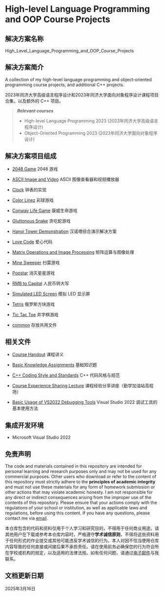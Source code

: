 # High-level Language Programming and OOP Course Projects

## 解决方案名称

High_Level_Language_Programming_and_OOP_Course_Projects

## 解决方案简介

A collection of my high-level language programming and object-oriented programming course projects, and additional C++ projects.

2023年同济大学高级语言程序设计和2023年同济大学面向对象程序设计课程项目合集，以及额外的 C++ 项目。

> ***Relevant courses***
> * High-level Language Programming 2023 (2023年同济大学高级语言程序设计)
> * Object-Oriented Programming 2023 (2023年同济大学面向对象程序设计)

## 解决方案项目组成

* [2048 Game](2048_Game)
2048 游戏

* [ASCII Image and Video](ASCII_Image_and_Video)
ASCII 图像查看器和视频播放器

* [Clock](Clock)
钟表的实现

* [Color Linez](Color_Linez)
彩球游戏

* [Conway Life Game](Conway_Life_Game)
康威生命游戏

* [Gluttonous Snake](Gluttonous_Snake)
贪吃蛇游戏

* [Hanoi Tower Demonstration](Hanoi_Tower_Demonstration)
汉诺塔综合演示解决方案

* [Love Code](Love_Code)
爱心代码

* [Matrix Operations and Image Processing](Matrix_Operations_and_Image_Processing)
矩阵运算与图像处理

* [Mine Sweeper](Mine_Sweeper)
扫雷游戏

* [Popstar](Popstar)
消灭星星游戏

* [RMB to Capital](RMB_to_Capital)
人民币转大写

* [Simulated LED Screen](Simulated_LED_Screen)
模拟 LED 显示屏

* [Tetris](Tetris)
俄罗斯方块游戏

* [Tic Tac Toe](Tic_Tac_Toe)
井字棋游戏

* [common](common)
存放共用文件

## 相关文件

* [Course Handout](Course_Handout.pdf)
课程讲义

* [Basic Knowledge Assignments](Basic_Knowledge_Assignments.pdf)
基础知识题

* [C++ Coding Style and Standards](C++_Coding_Style_and_Standards.pptx)
C++ 代码风格与规范

* [Course Experience Sharing Lecture](Course_Experience_Sharing_Lecture.pptx)
课程经验分享讲座（勤学加油站高程场）

* [Basic Usage of VS2022 Debugging Tools](Basic_Usage_of_VS2022_Debugging_Tools.pdf)
Visual Studio 2022 调试工具的基本使用方法

## 集成开发环境

* Microsoft Visual Studio 2022

## 免责声明

The code and materials contained in this repository are intended for personal learning and research purposes only and may not be used for any commercial purposes. Other users who download or refer to the content of this repository must strictly adhere to the **principles of academic integrity** and must not use these materials for any form of homework submission or other actions that may violate academic honesty. I am not responsible for any direct or indirect consequences arising from the improper use of the contents of this repository. Please ensure that your actions comply with the regulations of your school or institution, as well as applicable laws and regulations, before using this content. If you have any questions, please contact me via [email](mailto:minmuslin@outlook.com).

本仓库包含的代码和资料仅用于个人学习和研究目的，不得用于任何商业用途。请其他用户在下载或参考本仓库内容时，严格遵守**学术诚信原则**，不得将这些资料用于任何形式的作业提交或其他可能违反学术诚信的行为。本人对因不恰当使用仓库内容导致的任何直接或间接后果不承担责任。请在使用前务必确保您的行为符合所在学校或机构的规定，以及适用的法律法规。如有任何问题，请通过[电子邮件](mailto:minmuslin@outlook.com)与我联系。

## 文档更新日期

2025年3月16日

